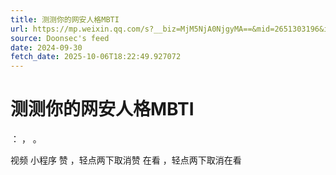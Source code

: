 ```yaml
---
title: 测测你的网安人格MBTI
url: https://mp.weixin.qq.com/s?__biz=MjM5NjA0NjgyMA==&mid=2651303196&idx=1&sn=3adf3328cee84cfe0ba20b6087e31512
source: Doonsec's feed
date: 2024-09-30
fetch_date: 2025-10-06T18:22:49.927072
---
```


# 测测你的网安人格MBTI

：
，
。

视频
小程序
赞
，轻点两下取消赞
在看
，轻点两下取消在看
